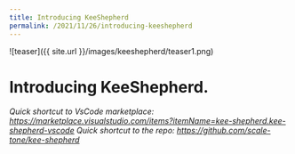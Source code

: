 ```yaml
---
title: Introducing KeeShepherd
permalink: /2021/11/26/introducing-keeshepherd
---
```

![teaser]({{ site.url }}/images/keeshepherd/teaser1.png)
# Introducing KeeShepherd.



*Quick shortcut to VsCode marketplace: https://marketplace.visualstudio.com/items?itemName=kee-shepherd.kee-shepherd-vscode*
*Quick shortcut to the repo: https://github.com/scale-tone/kee-shepherd*

